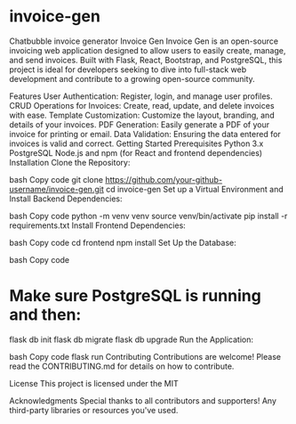 # invoice-gen
Chatbubble invoice generator
Invoice Gen
Invoice Gen is an open-source invoicing web application designed to allow users to easily create, manage, and send invoices. Built with Flask, React, Bootstrap, and PostgreSQL, this project is ideal for developers seeking to dive into full-stack web development and contribute to a growing open-source community.



Features
User Authentication: Register, login, and manage user profiles.
CRUD Operations for Invoices: Create, read, update, and delete invoices with ease.
Template Customization: Customize the layout, branding, and details of your invoices.
PDF Generation: Easily generate a PDF of your invoice for printing or email.
Data Validation: Ensuring the data entered for invoices is valid and correct.
Getting Started
Prerequisites
Python 3.x
PostgreSQL
Node.js and npm (for React and frontend dependencies)
Installation
Clone the Repository:

bash
Copy code
git clone https://github.com/your-github-username/invoice-gen.git
cd invoice-gen
Set up a Virtual Environment and Install Backend Dependencies:

bash
Copy code
python -m venv venv
source venv/bin/activate
pip install -r requirements.txt
Install Frontend Dependencies:

bash
Copy code
cd frontend
npm install
Set Up the Database:

bash
Copy code
# Make sure PostgreSQL is running and then:
flask db init
flask db migrate
flask db upgrade
Run the Application:

bash
Copy code
flask run
Contributing
Contributions are welcome! Please read the CONTRIBUTING.md for details on how to contribute.

License
This project is licensed under the MIT

Acknowledgments
Special thanks to all contributors and supporters!
Any third-party libraries or resources you've used.
